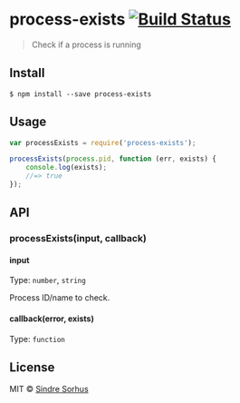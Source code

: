 # process-exists [![Build Status](https://travis-ci.org/sindresorhus/process-exists.svg?branch=master)](https://travis-ci.org/sindresorhus/process-exists)

> Check if a process is running


## Install

```
$ npm install --save process-exists
```


## Usage

```js
var processExists = require('process-exists');

processExists(process.pid, function (err, exists) {
	console.log(exists);
	//=> true
});
```


## API

### processExists(input, callback)

#### input

Type: `number`, `string`

Process ID/name to check.

#### callback(error, exists)

Type: `function`


## License

MIT © [Sindre Sorhus](http://sindresorhus.com)
